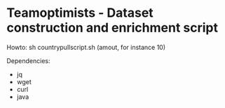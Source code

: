 # Teamoptimists - Dataset construction and enrichment script

Howto:
sh countrypullscript.sh (amout, for instance 10)

Dependencies:
- jq
- wget
- curl
- java
